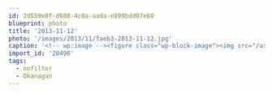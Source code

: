 ```yaml
---
id: 2d559e0f-d688-4c0a-aada-e899bdd07e60
blueprint: photo
title: '2013-11-12'
photo: '/images/2013/11/faeb3-2013-11-12.jpg'
caption: '<!-- wp:image --><figure class="wp-block-image"><img src="/assets/images/2013/11/faeb3-2013-11-12.jpg" /></figure><!-- /wp:image --><!-- wp:paragraph --><p>Love this place #Okanagan #nofilter</p><!-- /wp:paragraph -->'
import_id: '20490'
tags:
  - nofilter
  - Okanagan
---
```

